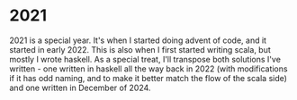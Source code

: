 # 2021

2021 is a special year. It's when I started doing advent of code, and it started in early 2022. This is also when I first
started writing scala, but mostly I wrote haskell. As a special treat, I'll transpose both solutions I've written -
one written in haskell all the way back in 2022 (with modifications if it has odd naming, and to make
it better match the flow of the scala side) and one written in December of 2024.